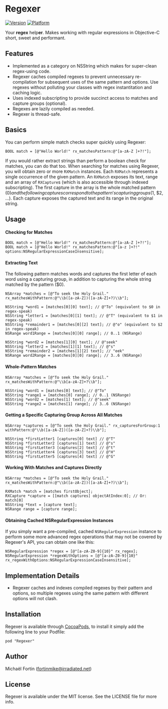 # Regexer

[![Version](http://cocoapod-badges.herokuapp.com/v/Regexer/badge.png)](http://cocoadocs.org/docsets/Regexer)
[![Platform](http://cocoapod-badges.herokuapp.com/p/Regexer/badge.png)](http://cocoadocs.org/docsets/Regexer)

Your **regex** help**er**. Makes working with regular expressions in Objective-C short, sweet and performant.

## Features

- Implemented as a category on NSString which makes for super-clean regex-using code.
- Regexer caches compiled regexes to prevent unnecessary re-compilation for subsequent uses of the same pattern and options. Use regexes without polluting your classes with regex instantitation and caching logic.
- Uses indexed subscripting to provide succinct access to matches and capture groups (optional).
- Regexes are lazily compiled as needed.
- Regexer is thread-safe.

## Basics

You can perform simple match checks super quickly using Regexer:

	BOOL match = [@"Hello World!" rx_matchesPattern:@"[a-zA-Z ]+?!"];

If you would rather extract strings than perform a boolean check for matches, you can do that too. When searching for matches using Regexer, you will obtain zero or more `RXMatch` instances. Each `RXMatch` represents a single occurrence of the given pattern. An `RXMatch` exposes its text, range and an array of `RXCapture`s (which is also accessible through indexed subscripting). The first capture in the array is the whole matched pattern ($0) and the following captures correspond to the pattern's capturing groups ($1, $2, ...). Each capture exposes the captured text and its range in the original string.

## Usage

#### Checking for Matches

	BOOL match = [@"Hello World!" rx_matchesPattern:@"[a-zA-Z ]+?!"];
	BOOL match = [@"Hello World!" rx_matchesPattern:@"[a-z ]+?!" options:NSRegularExpressionCaseInsensitive];

#### Extracting Text

The following pattern matches words and captures the first letter of each word using a capturing group, in addition to capturing the whole string matched by the pattern ($0).

	NSArray *matches = [@"To seek the Holy Grail." rx_matchesWithPattern:@"\\b([a-zA-Z])([a-zA-Z]+?)\\b"];
	
	NSString *word1 = [matches[0][0] text]; // @"To" (equivalent to $0 in regex-speak)
	NSString *letter1 = [matches[0][1] text]; // @"T" (equivalent to $1 in regex-speak)
	NSString *remainder1 = [matches[0][2] text]; // @"o" (equivalent to $2 in regex-speak)
	NSRange word1Range = [matches[0][0] range]; // 0..1 (NSRange)
	
	NSString *word2 = [matches[1][0] text]; // @"seek"
	NSString *letter2 = [matches[1][1] text]; // @"s"
	NSString *remainder2 = [matches[1][2] text]; // "eek"
	NSRange word2Range = [matches[0][0] range]; // 3..6 (NSRange)
	
#### Whole-Pattern Matches

	NSArray *matches = [@"To seek the Holy Grail." rx_matchesWithPattern:@"\\b[a-zA-Z]+?\\b"];
	
	NSString *word1 = [matches[0] text]; // @"To"
	NSString *range1 = [matches[0] range]; // 0..1 (NSRange)
	NSString *word2 = [matches[1] text]; // @"seek"
	NSString *range2 = [matches[1] range]; // 3..6 (NSRange)

#### Getting a Specific Capturing Group Across All Matches

	NSArray *captures = [@"To seek the Holy Grail." rx_capturesForGroup:1 withPattern:@"\\b([a-zA-Z])([a-zA-Z]+?)\\b"];
			
	NSString *firstLetter1 [captures[0] text] // @"T"
	NSString *firstLetter2 [captures[1] text] // @"s"
	NSString *firstLetter3 [captures[2] text] // @"t"
	NSString *firstLetter4 [captures[3] text] // @"H"
	NSString *firstLetter5 [captures[4] text] // @"G"

#### Working With Matches and Captures Directly

	NSArray *matches = [@"To seek the Holy Grail." rx_matchesWithPattern:@"\\b([a-zA-Z])([a-zA-Z]+?)\\b"];
	
	RXMatch *match = [matches firstObject];
	RXCapture *capture = [[match captures] objectAtIndex:0]; // Or: match[0]
	NSString *text = [capture text];
	NSRange range = [capture range];

#### Obtaining Cached NSRegularExpression Instances

If you simply want a pre-compiled, cached `NSRegularExpression` instance to perform some more advanced regex operations that may not be covered by Regexer's API, you can obtain one like this:

	NSRegularExpression *regex = [@"[a-zA-Z0-9]{10}" rx_regex];
	NSRegularExpression *regexWithOptions = [@"[a-zA-Z0-9]{10}" rx_regexWithOptions:NSRegularExpressionCaseInsensitive];

## Implementation Details

- Regexer caches and indexes compiled regexes by their pattern and options, so multiple regexes using the same pattern with different options will not clash.

## Installation

Regexer is available through [CocoaPods](http://cocoapods.org), to install
it simply add the following line to your Podfile:

    pod "Regexer"

## Author

Michaël Fortin (fortinmike@irradiated.net)

## License

Regexer is available under the MIT license. See the LICENSE file for more info.

